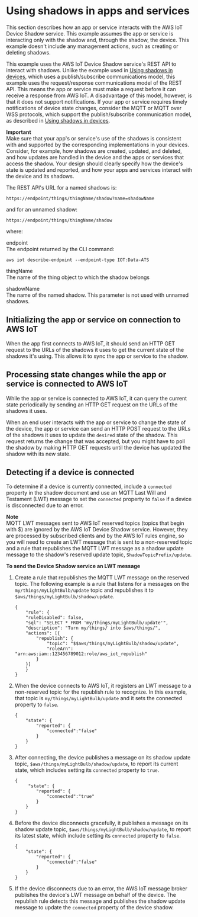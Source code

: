 # Using shadows in apps and services<a name="device-shadow-comms-app"></a>

This section describes how an app or service interacts with the AWS IoT Device Shadow service\. This example assumes the app or service is interacting only with the shadow and, through the shadow, the device\. This example doesn't include any management actions, such as creating or deleting shadows\. 

This example uses the AWS IoT Device Shadow service's REST API to interact with shadows\. Unlike the example used in [Using shadows in devices](device-shadow-comms-device.md), which uses a publish/subscribe communications model, this example uses the request/response communications model of the REST API\. This means the app or service must make a request before it can receive a response from AWS IoT\. A disadvantage of this model, however, is that it does not support notifications\. If your app or service requires timely notifications of device state changes, consider the MQTT or MQTT over WSS protocols, which support the publish/subscribe communication model, as described in [Using shadows in devices](device-shadow-comms-device.md)\.

**Important**  
Make sure that your app's or service's use of the shadows is consistent with and supported by the corresponding implementations in your devices\. Consider, for example, how shadows are created, updated, and deleted, and how updates are handled in the device and the apps or services that access the shadow\. Your design should clearly specify how the device's state is updated and reported, and how your apps and services interact with the device and its shadows\.

The REST API's URL for a named shadows is:

```
https://endpoint/things/thingName/shadow?name=shadowName
```

and for an unnamed shadow:

```
https://endpoint/things/thingName/shadow
```

where:

endpoint  
The endpoint returned by the CLI command:  

```
aws iot describe-endpoint --endpoint-type IOT:Data-ATS
```

thingName  
The name of the thing object to which the shadow belongs

shadowName  
The name of the named shadow\. This parameter is not used with unnamed shadows\.

## Initializing the app or service on connection to AWS IoT<a name="device-shadow-comms-app-first-connect"></a>

When the app first connects to AWS IoT, it should send an HTTP GET request to the URLs of the shadows it uses to get the current state of the shadows it's using\. This allows it to sync the app or service to the shadow\.

## Processing state changes while the app or service is connected to AWS IoT<a name="device-shadow-comms-app-while-connected"></a>

While the app or service is connected to AWS IoT, it can query the current state periodically by sending an HTTP GET request on the URLs of the shadows it uses\.

When an end user interacts with the app or service to change the state of the device, the app or service can send an HTTP POST request to the URLs of the shadows it uses to update the `desired` state of the shadow\. This request returns the change that was accepted, but you might have to poll the shadow by making HTTP GET requests until the device has updated the shadow with its new state\.

## Detecting if a device is connected<a name="thing-connection"></a>

To determine if a device is currently connected, include a `connected` property in the shadow document and use an MQTT Last Will and Testament \(LWT\) message to set the `connected` property to `false` if a device is disconnected due to an error\.

**Note**  
MQTT LWT messages sent to AWS IoT reserved topics \(topics that begin with $\) are ignored by the AWS IoT Device Shadow service\. However, they are processed by subscribed clients and by the AWS IoT rules engine, so you will need to create an LWT message that is sent to a non\-reserved topic and a rule that republishes the MQTT LWT message as a shadow update message to the shadow's reserved update topic, `ShadowTopicPrefix/update`\. 

**To send the Device Shadow service an LWT message**

1. Create a rule that republishes the MQTT LWT message on the reserved topic\. The following example is a rule that listens for a messages on the `my/things/myLightBulb/update` topic and republishes it to `$aws/things/myLightBulb/shadow/update`\.

   ```
   {
       "rule": {
       "ruleDisabled": false,
       "sql": "SELECT * FROM 'my/things/myLightBulb/update'",
       "description": "Turn my/things/ into $aws/things/",
       "actions": [{
           "republish": {
               "topic": "$$aws/things/myLightBulb/shadow/update",
               "roleArn": "arn:aws:iam::123456789012:role/aws_iot_republish"
           }
       }]
       }
   }
   ```

1. When the device connects to AWS IoT, it registers an LWT message to a non\-reserved topic for the republish rule to recognize\. In this example, that topic is `my/things/myLightBulb/update` and it sets the connected property to `false`\.

   ```
   {
       "state": {        
           "reported": {
               "connected":"false"
           }
       }
   }
   ```

1. After connecting, the device publishes a message on its shadow update topic, `$aws/things/myLightBulb/shadow/update`, to report its current state, which includes setting its `connected` property to `true`\.

   ```
   {
        "state": {        
           "reported": {
               "connected":"true"
           }
       }
   }
   ```

1. Before the device disconnects gracefully, it publishes a message on its shadow update topic, `$aws/things/myLightBulb/shadow/update`, to report its latest state, which include setting its `connected` property to `false`\.

   ```
   {
       "state": {        
           "reported": {
               "connected":"false"
           }
       }
   }
   ```

1. If the device disconnects due to an error, the AWS IoT message broker publishes the device's LWT message on behalf of the device\. The republish rule detects this message and publishes the shadow update message to update the `connected` property of the device shadow\.
